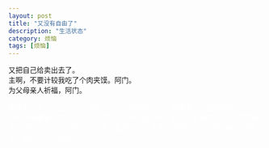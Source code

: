 ```yaml
---
layout: post
title: "又没有自由了"
description: "生活状态"
category: 烦恼
tags: [烦恼]
---
```


又把自己给卖出去了。
<br/>
主啊，不要计较我吃了个肉夹馍。阿门。
<br/>
为父母亲人祈福，阿门。

<font color="white">事情见的多了，总会习以为常，以为一直存在下去，但事情总不是那样啊。<br/>今天得知舅舅去世的消息，太突然了，谁又能想到，我并不是最悲伤的，但是感到十分意外，一个月之前还在说笑。想来人生五十年，转瞬而已。长辈们都开始老了，包括父母，加油吧。<font color="black">
